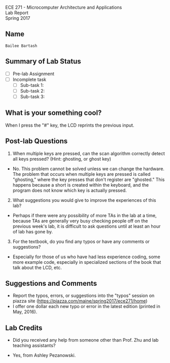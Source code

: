 ECE 271 - Microcomputer Architecture and Applications  
Lab Report  
Spring 2017     


Name
-----------
```
Bailee Bartash
```

Summary of Lab Status
-------
- [ ] Pre-lab Assignment  
- [ ] Incomplete task  
    - [ ] Sub-task 1:   
    - [ ] Sub-task 2:   
    - [ ] Sub-task 3:   

What is your something cool?
-------
When I press the "#" key, the LCD reprints the previous input. 

Post-lab Questions
-------
1. When multiple keys are pressed, can the scan algorithm correctly detect all keys pressed? (Hint: ghosting, or ghost key)
- No. This problem cannot be solved unless we can change the hardware. The problem that occurs when multiple keys are
pressed is called "ghosting," where the key presses that don't register are "ghosted." This happens because a short is
created within the keyboard, and the program does not know which key is actually pressed. 

2. What suggestions you would give to improve the experiences of this lab?
- Perhaps if there were any possibility of more TAs in the lab at a time, because TAs are generally very busy checking people
off on the previous week's lab, it is difficult to ask questions until at least an hour of lab has gone by. 

3. For the textbook, do you find any typos or have any comments or suggestions?
- Especially for those of us who have had less experience coding, some more example code, especially in specialized sections
of the book that talk about the LCD, etc. 


Suggestions and Comments
-------
* Report the typos, errors, or suggestions into the "typos" session on piazza site (https://piazza.com/maine/spring2017/ece271/home)
* I offer one dollar each new typo or error in the latest edition (printed in May, 2016).

Lab Credits
-------
* Did you received any help from someone other than Prof. Zhu and lab teaching assistants?
- Yes, from Ashley Pezanowski.